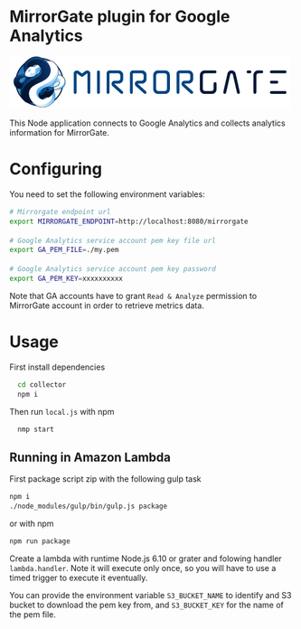 # MirrorGate plugin for Google Analytics

![MirrorGate](./media/images/logo-ae.png)


This Node application connects to Google Analytics and collects analytics information for MirrorGate.

# Configuring

You need to set the following environment variables:

```sh
# Mirrorgate endpoint url
export MIRRORGATE_ENDPOINT=http://localhost:8080/mirrorgate

# Google Analytics service account pem key file url
export GA_PEM_FILE=./my.pem

# Google Analytics service account pem key password
export GA_PEM_KEY=xxxxxxxxxx

```

Note that GA accounts have to grant `Read & Analyze` permission to MirrorGate account in order to retrieve metrics data.

# Usage

First install dependencies

```sh
  cd collector
  npm i
```

Then run `local.js` with npm

```sh
  nmp start
```

## Running in Amazon Lambda

First package script zip with the following gulp task

```sh
npm i
./node_modules/gulp/bin/gulp.js package
```
or with npm

```sh
npm run package
```

Create a lambda with runtime Node.js 6.10 or grater and folowing handler `lambda.handler`. Note it will execute only once, so you will have to use a timed trigger to execute it eventually.

You can provide the environment variable `S3_BUCKET_NAME` to identify and S3 bucket to download the pem key from, and `S3_BUCKET_KEY` for the name of the pem file.
